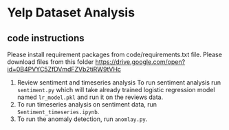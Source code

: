 # Yelp Dataset Analysis

## code instructions
Please install requirement packages from code/requirements.txt file.
Please download files from this folder https://drive.google.com/open?id=0B4PVYC5ZfDVmdFZVb2tiRW9tVHc
1. Review sentiment and timeseries analysis 
To run sentiment analysis run `sentiment.py` which will take already trained logistic regression model named `lr_model.pkl` and run it on the reviews data.
2. To run timeseries analysis on sentiment data, run `Sentiment_timeseries.ipynb`.
3. To run the anomaly detection, run `anomlay.py`.
